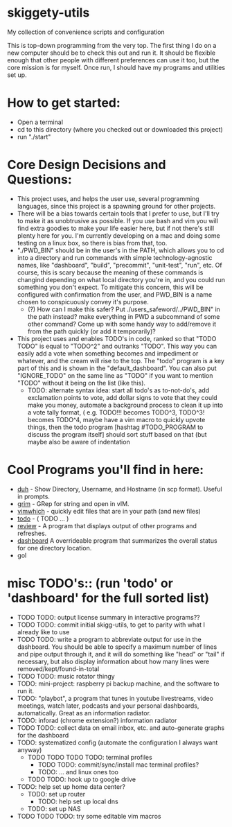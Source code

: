 # skiggety-utils

My collection of convenience scripts and configuration

This is top-down programming from the very top. The first thing I do on a new computer should be to check this out and run it. It should be flexible enough that other people with different preferences can use it too, but the core mission is for myself. Once run, I should have my programs and utilities set up.

How to get started:
===================

- Open a terminal
- cd to this directory (where you checked out or downloaded this project)
- run "./start"

Core Design Decisions and Questions:
======================

  - This project uses, and helps the user use, several programming languages, since this project is a spawning ground for other projects.
  - There will be a bias towards certain tools that I prefer to use, but I'll try to make it as unobtrusive as possible. If you use bash and vim you will find extra goodies to make your life easier here, but if not there's still plenty here for you. I'm currently developing on a mac and doing some testing on a linux box, so there is bias from that, too.
  - "./PWD_BIN" should be in the user's in the PATH, which allows you to cd into a directory and run commands with simple technology-agnostic names, like "dashboard", "build", "precommit", "unit-test", "run", etc. Of course, this is scary because the meaning of these commands is changind depending on what local directory you're in, and you could run something you don't expect. To mitigate this concern, this will be configured with confirmation from the user, and PWD_BIN is a name chosen to conspicuously convey it's purpose.
    - (?) How can I make this safer? Put ./users_safeword/../PWD_BIN" in the path instead? make everything in PWD a subcommand of some other command? Come up with some handy way to add/remove it from the path quickly (or add it temporarily)?
  - This project uses and enables TODO's in code, ranked so that "TODO TODO" is equal to "TODO^2" and outranks "TODO". This way you can easily add a vote when something becomes and impediment or whatever, and the cream will rise to the top. The "todo" program is a key part of this and is shown in the "default_dashboard". You can also put "IGNORE_TODO" on the same line as "TODO" if you want to mention "TODO" without it being on the list (like this).
    - TODO: 	alternate syntax idea: start all todo's as to-not-do's, add exclamation points to vote, add dollar signs to vote that they could make you money, automate a background process to clean it up into a vote tally format, ( e.g. TODO!!! becomes TODO^3, TODO^3! becomes TODO^4, maybe have a vim macro to quickly upvote things, then the todo program [hashtag #TODO_PROGRAM to discuss the program itself] should sort stuff based on that (but maybe also be aware of indentation

Cool Programs you'll find in here:
==================================

- [duh](bin/duh) - Show Directory, Username, and Hostname (in scp format). Useful in prompts.
- [grim](bin/grim) - GRep for string and open in vIM.
- [vimwhich](bin/vimwhich) - quickly edit files that are in your path (and new files)
- [todo](bin/todo) - ( TODO ... )
- [review](bin/review) - A program that displays output of other programs and refreshes.
- [dashboard](PWD_BIN/dashboard) A overrideable program that summarizes the overall status for one directory location.
- gol

misc TODO's:: (run 'todo' or 'dashboard' for the full sorted list) <!-- (IGNORE_TODO) -->
===============================================================

- TODO TODO: output license summary in interactive programs??
- TODO TODO: commit initial skigg-utils, to get to parity with what I already like to use
- TODO TODO: write a program to abbreviate output for use in the dashboard. You should be able to specify a maximum number of lines and pipe output through it, and it will do something like "head" or "tail" if necessary, but also display information about how many lines were removed/kept/found-in-total
- TODO TODO: music rotator thingy
- TODO: mini-project: raspberry pi backup machine, and the software to run it.
- TODO: "playbot", a program that tunes in youtube livestreams, video meetings, watch later, podcasts and your personal dashboards, automatically. Great as an information radiator.
- TODO: inforad (chrome extension?) information radiator
- TODO TODO: collect data on email inbox, etc. and auto-generate graphs for the dashboard
- TODO: systematized config (automate the configuration I always want anyway)
    - TODO TODO TODO TODO: terminal profiles
        - TODO TODO: commit/sync/install mac terminal profiles?
        - TODO: ... and linux ones too
    - TODO TODO: hook up to google drive
- TODO: help set up home data center?
  - TODO: set up router
    - TODO: help set up local dns
  - TODO: set up NAS
- TODO TODO TODO: try some editable vim macros
